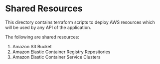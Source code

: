 # Shared Resources

This directory contains terraform scripts to deploy AWS resources which will be used by
any API of the application.

The following are shared resources:
1. Amazon S3 Bucket
2. Amazon Elastic Container Registry Repositories
3. Amazon Elastic Container Service Clusters
